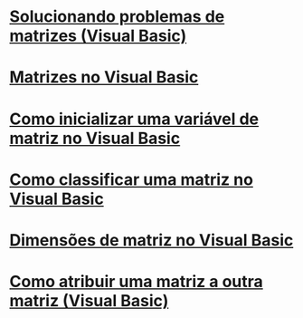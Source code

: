 # [Solucionando problemas de matrizes (Visual Basic)](troubleshooting-arrays.md)
# [Matrizes no Visual Basic](index.md)
# [Como inicializar uma variável de matriz no Visual Basic](how-to-initialize-an-array-variable.md)
# [Como classificar uma matriz no Visual Basic](how-to-sort-an-array.md)
# [Dimensões de matriz no Visual Basic](array-dimensions.md)
# [Como atribuir uma matriz a outra matriz (Visual Basic)](how-to-assign-one-array-to-another-array.md)
